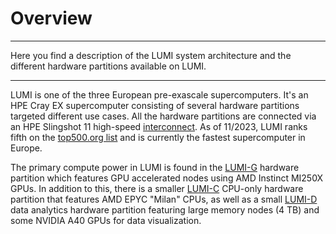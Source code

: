 # Overview

[lumi-c]: ../hardware/lumic.md
[lumi-g]: ../hardware/lumig.md
[lumi-d]: ../hardware/lumid.md
[network]: ../hardware/network.md
[lumi-top500]: https://top500.org/system/180048/

---
Here you find a description of the LUMI system architecture and the different
hardware partitions available on LUMI.

---


LUMI is one of the three European pre-exascale supercomputers. It's an HPE Cray
EX supercomputer consisting of several hardware partitions targeted different
use cases. All the hardware partitions are connected via an HPE Slingshot 11
high-speed [interconnect][network]. As of 11/2023, LUMI ranks fifth on the
[top500.org list][lumi-top500] and is currently the fastest supercomputer in
Europe.

The primary compute power in LUMI is found in the [LUMI-G][lumi-g] hardware
partition which features GPU accelerated nodes using AMD Instinct MI250X GPUs.
In addition to this, there is a smaller [LUMI-C][lumi-c] CPU-only hardware
partition that features AMD EPYC "Milan" CPUs, as well as a small
[LUMI-D][lumi-d] data analytics hardware partition featuring large memory nodes
(4 TB) and some NVIDIA A40 GPUs for data visualization.



